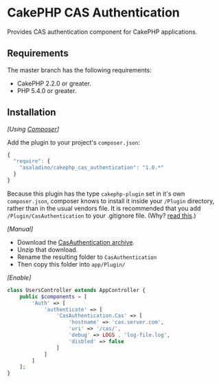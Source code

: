 # CakePHP CAS Authentication

Provides CAS authentication component for CakePHP applications.

## Requirements

The master branch has the following requirements:

* CakePHP 2.2.0 or greater.
* PHP 5.4.0 or greater.

## Installation

_[Using [Composer](http://getcomposer.org/)]_

Add the plugin to your project's `composer.json`:

```javascript
{
  "require": {
    "asaladino/cakephp_cas_authentication": "1.0.*"
  }
}
```

Because this plugin has the type `cakephp-plugin` set in it's own `composer.json`, composer knows to install it inside your `/Plugin` directory, rather than in the usual vendors file. It is recommended that you add `/Plugin/CasAuthentication` to your .gitignore file. (Why? [read this](http://getcomposer.org/doc/faqs/should-i-commit-the-dependencies-in-my-vendor-directory.md).)

_[Manual]_

* Download the [CasAuthentication archive](https://github.com/asaladino/cakephp_cas_authentication/zipball/master).
* Unzip that download.
* Rename the resulting folder to `CasAuthentication`
* Then copy this folder into `app/Plugin/`

_[Enable]_
```php
class UsersController extends AppController {
    public $components = [
        'Auth' => [
            'authenticate' => [
                'CasAuthentication.Cas' => [
                    'hostname' => 'cas.server.com',
                    'uri' => '/cas/',
                    'debug' => LOGS . 'log-file.log',
                    'disbled' => false
                ]
            ]
        ]
    ];
}
```